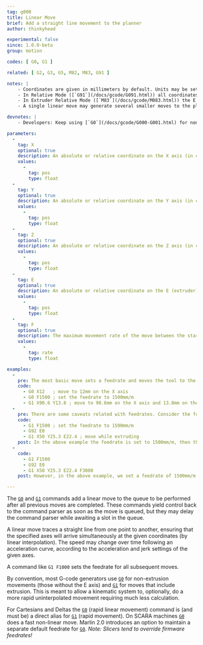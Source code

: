 ```yaml
---
tag: g000
title: Linear Move
brief: Add a straight line movement to the planner
author: thinkyhead

experimental: false
since: 1.0.0-beta
group: motion

codes: [ G0, G1 ]

related: [ G2, G3, G5, M82, M83, G91 ]

notes: |
    - Coordinates are given in millimeters by default. Units may be set to inches by [`G20`](/docs/gcode/G020.html).
    - In Relative Mode ([`G91`](/docs/gcode/G091.html)) all coordinates are interpreted as relative, adding onto the previous position.
    - In Extruder Relative Mode ([`M83`](/docs/gcode/M083.html)) the E coordinate is interpreted as relative, adding onto the previous E position.
    - A single linear move may generate several smaller moves to the planner due to kinematics and bed leveling compensation. Printing performance can be tuned by adjusting segments-per-second.

devnotes: |
    - Developers: Keep using [`G0`](/docs/gcode/G000-G001.html) for non-print moves. It makes G-code more adaptable to lasers, engravers, etc.

parameters:
  -
    tag: X
    optional: true
    description: An absolute or relative coordinate on the X axis (in current units).
    values:
      -
        tag: pos
        type: float
  -
    tag: Y
    optional: true
    description: An absolute or relative coordinate on the Y axis (in current units).
    values:
      -
        tag: pos
        type: float
  -
    tag: Z
    optional: true
    description: An absolute or relative coordinate on the Z axis (in current units).
    values:
      -
        tag: pos
        type: float
  -
    tag: E
    optional: true
    description: An absolute or relative coordinate on the E (extruder) axis (in current units). The E axis describes the position of the filament in terms of input to the extruder feeder.
    values:
      -
        tag: pos
        type: float
  -
    tag: F
    optional: true
    description: The maximum movement rate of the move between the start and end point. The feedrate set here applies to subsequent moves that omit this parameter.
    values:
      -
        tag: rate
        type: float

examples:
  -
    pre: The most basic move sets a feedrate and moves the tool to the given position.
    code:
      - G0 X12   ; move to 12mm on the X axis
      - G0 F1500 ; set the feedrate to 1500mm/m
      - G1 X90.6 Y13.8 ; move to 90.6mm on the X axis and 13.8mm on the Y axis
  -
    pre: There are some caveats related with feedrates. Consider the following&#x3A;
    code:
      - G1 F1500 ; set the feedrate to 1500mm/m
      - G92 E0
      - G1 X50 Y25.3 E22.4 ; move while extruding
    post: In the above example the feedrate is set to 1500mm/m, then the tool is moved 50mm on the X axis and 25.3mm on the Y axis while extruding 22.4mm of filament between the two points.
  -
    code:
      - G1 F1500
      - G92 E0
      - G1 X50 Y25.3 E22.4 F3000
    post: However, in the above example, we set a feedrate of 1500mm/m on line 1 then do the move described above, accelerating to a feedrate of 3000mm/m (if possible). The extrusion will accelerate along with the X and Y movement, so everything stays synchronized.

---
```

The [`G0`](/docs/gcode/G000-G001.html) and [`G1`](/docs/gcode/G000-G001.html) commands add a linear move to the queue to be performed after all previous moves are completed. These commands yield control back to the command parser as soon as the move is queued, but they may delay the command parser while awaiting a slot in the queue.

A linear move traces a straight line from one point to another, ensuring that the specified axes will arrive simultaneously at the given coordinates (by linear interpolation). The speed may change over time following an acceleration curve, according to the acceleration and jerk settings of the given axes.

A command like `G1 F1000` sets the feedrate for all subsequent moves.

By convention, most G-code generators use [`G0`](/docs/gcode/G000-G001.html) for non-extrusion movements (those without the E axis) and [`G1`](/docs/gcode/G000-G001.html) for moves that include extrusion. This is meant to allow a kinematic system to, optionally, do a more rapid uninterpolated movement requiring much less calculation.

For Cartesians and Deltas the [`G0`](/docs/gcode/G000-G001.html) (rapid linear movement) command is (and must be) a direct alias for [`G1`](/docs/gcode/G000-G001.html) (rapid movement). On SCARA machines [`G0`](/docs/gcode/G000-G001.html) does a fast non-linear move. Marlin 2.0 introduces an option to maintain a separate default feedrate for [`G0`](/docs/gcode/G000-G001.html). *Note: Slicers tend to override firmware feedrates!*

